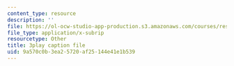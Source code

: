 ```yaml
---
content_type: resource
description: ''
file: https://ol-ocw-studio-app-production.s3.amazonaws.com/courses/res-6-012-introduction-to-probability-spring-2018/9a570c0b3ea25720af25144e41e1b539_uxVRfj60z98.vtt
file_type: application/x-subrip
resourcetype: Other
title: 3play caption file
uid: 9a570c0b-3ea2-5720-af25-144e41e1b539
---
```

